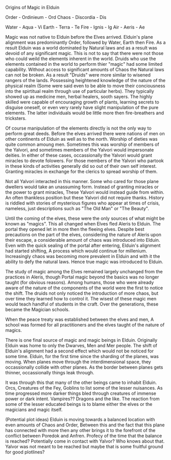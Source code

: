 Origins of Magic in Elduin

Order - Ordinieum - Ord
Chaos - Discordia - Dis

Water - Aqua   - Vi
Earth - Terra  - Te
Fire  - Ignis  - Ig
Air   - Aeris  - Ae

Magic was not native to Elduin before the Elves arrived. Elduin's plane alignment was predominantly Order, followed by Water, Earth then Fire. As a result Elduin was a world dominated by Natural laws and as a result was devoid of any significant magic. This is not to say that there were not those who could weild the elements inherent in the world. Druids who use the elements contained in the world to perform thier "magic" had some limited capability. Without access to significant amounts of Chaos the Natural laws can not be broken. As a result "Druids" were more similar to wisened rangers of the lands. Possessing heightened knowledge of the nature of the physical realm (Some were said even to be able to move their conciousness into the  spirtitual realm through use of particular herbs). They typically showed up as medicine men, herbal healers, sooth sayers. The highly skilled were capable of encouraging growth of plants, learning secrets to disguise oneself, or even very rarely have slight manipulation of the pure elements. The latter individuals would be little more then fire-breathers and tricksters.

Of course manipulation of the elements directly is not the only way to perform great deeds. Before the elves arrived there were nations of men on other continents of Elduin as well as to the north. Worship of dieties was quite common amoung men. Sometimes this was worship of members of the Yalvori, and sometimes members of the Yalvori would impersonate deities. In either of these cases, occassionally the Yalvori would grant miracles to devote folowers. For those members of the Yalvori who partook in these kinds of activities generally did so out of their own self interest. Granting miracles in exchange for the clerics to spread worship of them.

Not all Yalvori interacted in this manner. Some who cared for those plane dwellers would take an unassuming form. Instead of granting miracles or the power to grant miracles, These Yalvori would instead guide from within. An often thankless position but these Yalvori did not require thanks. History is riddled with stories of mysterious figures who appear at times of crisis, nameless, just descriptions such as "The Old Man" or "The Beauty".

Until the coming of the elves, these were the only sources of what might be known as "magics". This all changed when Elves fled Aleris to Elduin. The portal they opened let in more then the fleeing elves. Despite best precautions on the part of the elves, considering the nature of Aleris upon their escape, a considerable amount of chaos was introduced into Elduin. Even with the quick sealing of the portal after entering, Elduin's alignment had started shifting, A process which would continue for millenium. Increasingly chaos was becoming more prevalent in Elduin and with it the ability to defy the natural laws. Hence true magic was introduced to Elduin.

The study of magic among the Elves remained largely unchanged from the practices in Aleris, though Portal magic beyond the basics was no longer taught (for obvious reasons). Among humans, those who were already aware of the nature of the components of the world were the first to notice the shift. The druids not only noticed the introduction of more chaos, but over time they learned how to control it. The wisest of these magic men would teach handful of students in the craft. Over the generations, these became the Magician schools. 

When the peace treaty was established between the elves and men, A school was formed for all practitioners and the elves taught of the nature of magics.

There is one final source of magic and magic beings in Elduin. Originally Elduin was home to only the Dwarves, Men and Mer people. The shift of Elduin's alignment had a second effect which would not be noticed for some time. Elduin, for the first time since the sharding of the planes, was moving. When planes move through the interdimensional space, they occassionally collide with other planes. As the border between planes gets thinner, occassionally things leak through.

It was through this that many of the other beings came to inhabit Elduin. Orcs, Creatures of the Fey, Goblins to list some of the lesser nuisances. As time progressed more darker things bled through creatures of immense power or dark intent. Vampires?? Dragons and the like. The reaction from some of the lesser educated beings is to blame either the elves or the magicians and magic itself.

(Potential plot ideas)
Elduin is moving towards a balanced location with even amounts of Chaos and Order, Between this and the fact that this plane has connected with more then any other brings it to the forefront of the conflict between Poredok and Anfren. Profecy of the time that the balance is reached? Potentially come in contact with Yalvor? Who knows about that. Yalvor was not meant to be reached but maybe that is some fruitful ground for good plotlines? 